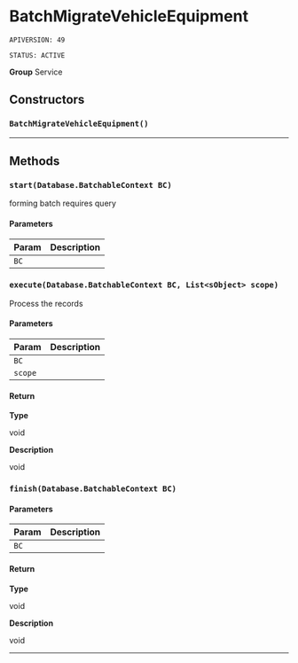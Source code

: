 # BatchMigrateVehicleEquipment

`APIVERSION: 49`

`STATUS: ACTIVE`

**Group** Service

## Constructors
### `BatchMigrateVehicleEquipment()`
---
## Methods
### `start(Database.BatchableContext BC)`

forming batch requires query

#### Parameters

|Param|Description|
|---|---|
|`BC`||

### `execute(Database.BatchableContext BC, List<sObject> scope)`

Process the records

#### Parameters

|Param|Description|
|---|---|
|`BC`||
|`scope`||

#### Return

**Type**

void

**Description**

void

### `finish(Database.BatchableContext BC)`
#### Parameters

|Param|Description|
|---|---|
|`BC`||

#### Return

**Type**

void

**Description**

void

---
